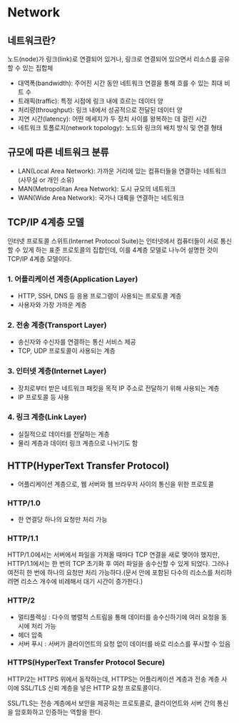 # Network

## 네트워크란?

노드(node)가 링크(link)로 연결되어 있거나, 링크로 연결되어 있으면서 리소스를 공유할 수 있는 집합체

- 대역폭(bandwidth): 주어진 시간 동안 네트워크 연결을 통해 흐를 수 있는 최대 비트 수
- 트래픽(traffic): 특정 시점에 링크 내에 흐르는 데이터 양
- 처리량(throughput): 링크 내에서 성공적으로 전달된 데이터 양
- 지연 시간(latency): 어떤 메세지가 두 장치 사이를 왕복하는 데 걸린 시간
- 네트워크 토폴로지(network topology): 노드와 링크의 배치 방식 및 연결 형태

## 규모에 따른 네트워크 분류

- LAN(Local Area Network): 가까운 거리에 있는 컴퓨터들을 연결하는 네트워크 (사무실 or 개인 소유)
- MAN(Metropolitan Area Network): 도시 규모의 네트워크
- WAN(Wide Area Network): 국가나 대륙을 연결하는 네트워크

## TCP/IP 4계층 모델

인터넷 프로토콜 스위트(Internet Protocol Suite)는 인터넷에서 컴퓨터들이 서로 통신할 수 있게 하는 표준 프로토콜의 집합인데, 이를 4계층 모델로 나누어 설명한 것이 TCP/IP 4계층 모델이다.

### 1. 어플리케이션 계층(Application Layer)

- HTTP, SSH, DNS 등 응용 프로그램이 사용되는 프로토콜 계층
- 사용자와 가장 가까운 계층

### 2. 전송 계층(Transport Layer)

- 송신자와 수신자를 연결하는 통신 서비스 제공
- TCP, UDP 프로토콜이 사용되는 계층

### 3. 인터넷 계층(Internet Layer)

- 장치로부터 받은 네트워크 패킷을 목적 IP 주소로 전달하기 위해 사용되는 계층
- IP 프로토콜 등 사용

### 4. 링크 계층(Link Layer)

- 실질적으로 데이터를 전달하는 계층
- 물리 계층과 데이터 링크 계층으로 나뉘기도 함

## HTTP(HyperText Transfer Protocol)

- 어플리케이션 계층으로, 웹 서버와 웹 브라우저 사이의 통신을 위한 프로토콜

### HTTP/1.0

- 한 연결당 하나의 요청만 처리 가능

### HTTP/1.1

HTTP/1.0에서는 서버에서 파일을 가져올 때마다 TCP 연결을 새로 맺어야 했지만, HTTP/1.1에서는 한 번의 TCP 초기화 후 여러 파일을 송수신할 수 있게 되었다. 그러나 여전히 한 번에 하나의 요청만 처리 가능하다.(문서 안에 포함된 다수의 리소스를 처리하려면 리소스 개수에 비례해서 대기 시간이 증가한다.)

### HTTP/2

- 멀티플렉싱 : 다수의 병렬적 스트림을 통해 데이터를 송수신하기에 여러 요청을 동시에 처리 가능
- 헤더 압축
- 서버 푸시 : 서버가 클라이언트의 요청 없이 데이터를 바로 리소스를 푸시할 수 있음

### HTTPS(HyperText Transfer Protocol Secure)

HTTP/2는 HTTPS 위에서 동작하는데, HTTPS는 어플리케이션 계층과 전송 계층 사이에 SSL/TLS 신뢰 계층을 넣은 HTTP 요청 프로토콜이다.

SSL/TLS는 전송 계층에서 보안을 제공하는 프로토콜로, 클라이언트와 서버 간의 통신을 암호화하고 인증하는 역할을 한다.

